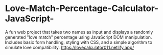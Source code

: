 # Love-Match-Percentage-Calculator-JavaScript-
A fun web project that takes two names as input and displays a randomly generated "love match" percentage using JavaScript DOM manipulation. Includes basic form handling, styling with CSS, and a simple algorithm to simulate love compatibility.
https://lovecalculator011.netlify.app/
